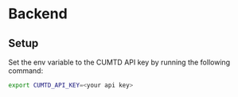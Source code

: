 # Backend

## Setup

Set the env variable to the CUMTD API key by running the following command:
```sh
export CUMTD_API_KEY=<your api key>
```
